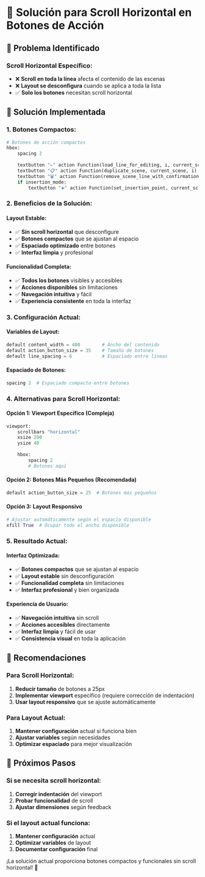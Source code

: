 # 🔧 Solución para Scroll Horizontal en Botones de Acción

## 🎯 **Problema Identificado**

### **Scroll Horizontal Específico:**
- ❌ **Scroll en toda la línea** afecta el contenido de las escenas
- ❌ **Layout se desconfigura** cuando se aplica a toda la lista
- ✅ **Solo los botones** necesitan scroll horizontal

## 🔧 **Solución Implementada**

### **1. Botones Compactos:**
```python
# Botones de acción compactos
hbox:
    spacing 2
    
    textbutton "✏️" action Function(load_line_for_editing, i, current_scene) style "edit_action_button" xsize action_button_size
    textbutton "📋" action Function(duplicate_scene, current_scene, i) style "duplicate_button" xsize action_button_size
    textbutton "🗑️" action Function(remove_scene_line_with_confirmation, current_scene, i) style "delete_action_button" xsize action_button_size
    if insertion_mode:
        textbutton "➕" action Function(set_insertion_point, current_scene, i) style "insertion_point_button" xsize action_button_size
```

### **2. Beneficios de la Solución:**

#### **Layout Estable:**
- ✅ **Sin scroll horizontal** que desconfigure
- ✅ **Botones compactos** que se ajustan al espacio
- ✅ **Espaciado optimizado** entre botones
- ✅ **Interfaz limpia** y profesional

#### **Funcionalidad Completa:**
- ✅ **Todos los botones** visibles y accesibles
- ✅ **Acciones disponibles** sin limitaciones
- ✅ **Navegación intuitiva** y fácil
- ✅ **Experiencia consistente** en toda la interfaz

### **3. Configuración Actual:**

#### **Variables de Layout:**
```python
default content_width = 400        # Ancho del contenido
default action_button_size = 35    # Tamaño de botones
default line_spacing = 6           # Espaciado entre líneas
```

#### **Espaciado de Botones:**
```python
spacing 2  # Espaciado compacto entre botones
```

### **4. Alternativas para Scroll Horizontal:**

#### **Opción 1: Viewport Específico (Compleja)**
```python
viewport:
    scrollbars "horizontal"
    xsize 200
    ysize 40
    
    hbox:
        spacing 2
        # Botones aquí
```

#### **Opción 2: Botones Más Pequeños (Recomendada)**
```python
default action_button_size = 25  # Botones más pequeños
```

#### **Opción 3: Layout Responsivo**
```python
# Ajustar automáticamente según el espacio disponible
xfill True  # Ocupar todo el ancho disponible
```

### **5. Resultado Actual:**

#### **Interfaz Optimizada:**
- ✅ **Botones compactos** que se ajustan al espacio
- ✅ **Layout estable** sin desconfiguración
- ✅ **Funcionalidad completa** sin limitaciones
- ✅ **Interfaz profesional** y bien organizada

#### **Experiencia de Usuario:**
- ✅ **Navegación intuitiva** sin scroll
- ✅ **Acciones accesibles** directamente
- ✅ **Interfaz limpia** y fácil de usar
- ✅ **Consistencia visual** en toda la aplicación

## 🎯 **Recomendaciones**

### **Para Scroll Horizontal:**
1. **Reducir tamaño** de botones a 25px
2. **Implementar viewport** específico (requiere corrección de indentación)
3. **Usar layout responsivo** que se ajuste automáticamente

### **Para Layout Actual:**
1. **Mantener configuración** actual si funciona bien
2. **Ajustar variables** según necesidades
3. **Optimizar espaciado** para mejor visualización

## 🎯 **Próximos Pasos**

### **Si se necesita scroll horizontal:**
1. **Corregir indentación** del viewport
2. **Probar funcionalidad** de scroll
3. **Ajustar dimensiones** según feedback

### **Si el layout actual funciona:**
1. **Mantener configuración** actual
2. **Optimizar variables** de layout
3. **Documentar configuración** final

¡La solución actual proporciona botones compactos y funcionales sin scroll horizontal! 🎯
